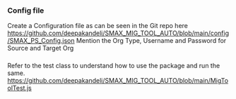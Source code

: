 ### Config file
Create a Configuration file as can be seen in the Git repo here
https://github.com/deepakandeli/SMAX_MIG_TOOL_AUTO/blob/main/config/SMAX_PS_Config.json
Mention the Org Type, Username and Password for Source and Target Org

###   
Refer to the test class to understand how to use the package and run the same.
https://github.com/deepakandeli/SMAX_MIG_TOOL_AUTO/blob/main/MigToolTest.js